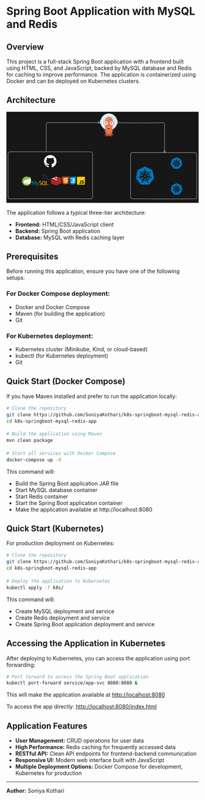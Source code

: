 # Spring Boot Application with MySQL and Redis

## Overview
This project is a full-stack Spring Boot application with a frontend built using HTML, CSS, and JavaScript, backed by MySQL database and Redis for caching to improve performance. The application is containerized using Docker and can be deployed on Kubernetes clusters.

## Architecture
![Architecture](assets/architecture.png)

The application follows a typical three-tier architecture:
- **Frontend:** HTML/CSS/JavaScript client
- **Backend:** Spring Boot application
- **Database:** MySQL with Redis caching layer

## Prerequisites
Before running this application, ensure you have one of the following setups:

### For Docker Compose deployment:
- Docker and Docker Compose
- Maven (for building the application)
- Git

### For Kubernetes deployment:
- Kubernetes cluster (Minikube, Kind, or cloud-based)
- kubectl (for Kubernetes deployment)
- Git

## Quick Start (Docker Compose)
If you have Maven installed and prefer to run the application locally:

```bash
# Clone the repository
git clone https://github.com/SoniyaKothari/k8s-springboot-mysql-redis-app.git
cd k8s-springboot-mysql-redis-app

# Build the application using Maven
mvn clean package

# Start all services with Docker Compose
docker-compose up -d
```

This command will:
- Build the Spring Boot application JAR file
- Start MySQL database container
- Start Redis container
- Start the Spring Boot application container
- Make the application available at http://localhost:8080

## Quick Start (Kubernetes)
For production deployment on Kubernetes:

```bash
# Clone the repository
git clone https://github.com/SoniyaKothari/k8s-springboot-mysql-redis-app.git
cd k8s-springboot-mysql-redis-app

# Deploy the application to Kubernetes
kubectl apply -f k8s/
```

This command will:
- Create MySQL deployment and service
- Create Redis deployment and service
- Create Spring Boot application deployment and service

## Accessing the Application in Kubernetes
After deploying to Kubernetes, you can access the application using port forwarding:

```bash
# Port forward to access the Spring Boot application
kubectl port-forward service/app-svc 8080:8080 &
```

This will make the application available at [http://localhost:8080](http://localhost:8080)

To access the app directly: [http://localhost:8080/index.html](http://localhost:8080/index.html)  

## Application Features
- **User Management:** CRUD operations for user data
- **High Performance:** Redis caching for frequently accessed data
- **RESTful API:** Clean API endpoints for frontend-backend communication
- **Responsive UI:** Modern web interface built with JavaScript
- **Multiple Deployment Options:** Docker Compose for development, Kubernetes for production

---

**Author:** Soniya Kothari
